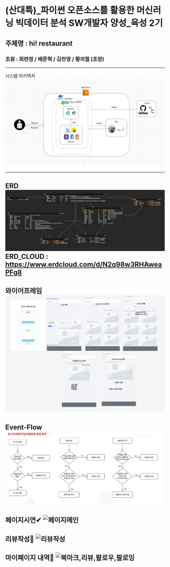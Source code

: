 # (산대특)_파이썬 오픈소스를 활용한 머신러닝 빅데이터 분석 SW개발자 양성_육성 2기 

## 주제명 : hi! restaurant
### 조원 : 최련정 / 배준혁 / 김찬영 / 황의철 (조장)

---
시스템 아키텍처
![아키텍처](image/System_Architecture.png)

----

ERD
![ERD](image/ERD.png)
ERD_CLOUD : https://www.erdcloud.com/d/N2q98w3RHAweaPFg8
---

와이어프레임
![와이어프레임](image/와이어프레임.png)
---


Event-Flow
![이벤트플로우](image/이벤트플로우.png)
---

페이지시연✔
![페이지메인](https://github.com/UICHEOL-HWANG/hirestaurant/assets/109947779/fbfd401d-ae04-4de7-9d5a-f86aac26edf1)
---


리뷰작성👀
![리뷰작성](https://github.com/UICHEOL-HWANG/hirestaurant/assets/109947779/472d3ff4-443a-471d-90f0-1d40c97594b1)
---

마이페이지 내역🚗
![북마크,리뷰,팔로우,팔로잉](https://github.com/UICHEOL-HWANG/hirestaurant/assets/109947779/b151ba42-711e-4241-96de-37827750c8da)
---


